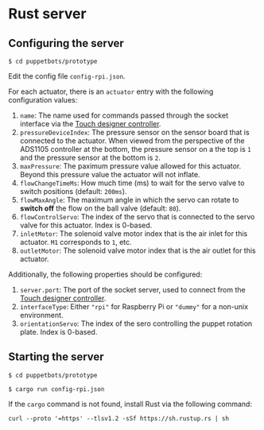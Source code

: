 # Rust server

## Configuring the server
```
$ cd puppetbots/prototype
```
Edit the config file `config-rpi.json`.

For each actuator, there is an `actuator` entry with the following configuration values:

1. `name`: The name used for commands passed through the socket interface via the [Touch designer controller]('touch-designer.md').
2. `pressureDeviceIndex`: The pressure sensor on the sensor board that is connected to the actuator. When viewed from the perspective of the ADS1105 controller at the bottom, the pressure sensor on a the top is `1` and the pressure sensor at the bottom is `2`.
3. `maxPressure`: The paximum pressure value allowed for this actuator. Beyond this pressure value the actuator will not inflate.
4. `flowChangeTimeMs`: How much time (ms) to wait for the servo valve to switch positions (default: `200ms`).
5. `flowMaxAngle`: The maximum angle in which the servo can rotate to **switch off** the flow on the ball valve (default: `80`).
6. `flowControlServo`: The index of the servo that is connected to the servo valve for this actuator. Index is 0-based.
7. `inletMotor`: The solenoid valve motor index that is the air  inlet for this actuator. `M1` corresponds to `1`, etc. 
8. `outletMotor`: The solenoid valve motor index that is the air outlet for this actuator.

Additionally, the following properties should be configured:
1. `server.port`: The port of the socket server, used to connect from the [Touch designer controller]('touch-designer.md').
2. `interfaceType`: Either `"rpi"` for Raspberry Pi or `"dummy"` for a non-unix environment.
3. `orientationServo`: The index of the sero controlling the puppet rotation plate. Index is 0-based.    


## Starting the server
```
$ cd puppetbots/prototype
```
```
$ cargo run config-rpi.json
```
If the `cargo` command is not found, install Rust via the following command:
```
curl --proto '=https' --tlsv1.2 -sSf https://sh.rustup.rs | sh
```
